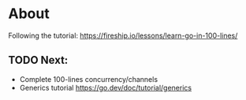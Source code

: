 # About

Following the tutorial: https://fireship.io/lessons/learn-go-in-100-lines/

## TODO Next:

- Complete 100-lines concurrency/channels 
- Generics tutorial https://go.dev/doc/tutorial/generics
